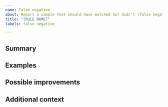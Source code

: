 ```yaml
---
name: False negative
about: Report a sample that should have matched but didn't (false negative)
title: "[RULE NAME]"
labels: false negative

---
```


<!--

Have you read capa's Code of Conduct? By filing an Issue, you are expected to comply with it, including treating everyone with respect: https://github.com/fireeye/capa/blob/master/CODE_OF_CONDUCT.md
-->

## Summary

<!-- Rule name and one paragraph explanation of the false negative. -->

## Examples

<!-- If you can, please include a hash for the sample you'd expect capa to match. If you've reverse engineered the sample please also include offsets or any additional information. -->

## Possible improvements

<!-- How can the rule be improved? -->

## Additional context

<!-- Add any other context or screenshots about the false negative here. -->
